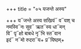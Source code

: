 +++
title = "०५ यजन्ते अस्य"

+++
य᳓जन्ते अस्य सखियं᳓ व᳓यश् च  
नमस्वि᳓नः सुव᳓ ऋत᳓स्य धा᳓मन्  
वि᳓ पृ᳓क्षो बाबधे नृ᳓भि स्त᳓वान  
इदं᳓ न᳓मो रुदरा᳓य+ प्र᳓यिष्ठम्+